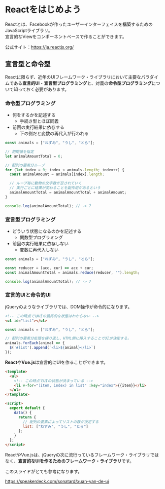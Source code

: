# Reactをはじめよう

Reactとは、Facebookが作ったユーザーインターフェイスを構築するためのJavaScriptライブラリ。  
宣言的なViewをコンポーネントベースで作ることができます。

公式サイト：https://ja.reactjs.org/

## 宣言型と命令型

Reactに限らず、近年のUIフレームワーク・ライブラリにおいて主要なパラダイムである**宣言的UI**・**宣言型プログラミング**と、対義の**命令型プログラミング**について知っておく必要があります。

### 命令型プログラミング
- 何をするかを記述する
  - 手続き型とほぼ同義
- 前回の実行結果に依存する
  - 下の例だと変数の再代入が行われる

```js
const animals = ["ねずみ", "うし", "とら"];

// 初期値を指定
let animalAmountTotal = 0;

// 配列の要素分ループ
for (let index = 0; index < animals.length; index++) {
  const animalAmount = animals[index].length;

  // ループ毎に動物の文字数が足されていく
  // 実行ごとに結果が変わることを副作用があるという
  animalAmountTotal = animalAmountTotal + animalAmount;
}

console.log(animalAmountTotal); // -> 7
```

### 宣言型プログラミング
- どういう状態になるのかを記述する
  - 関数型プログラミング
- 前回の実行結果に依存しない
  - 変数に再代入しない

```js
const animals = ["ねずみ", "うし", "とら"];

const reducer = (acc, cur) => acc + cur;
const animalAmountTotal = animals.reduce(reducer, "").length;

console.log(animalAmountTotal); // -> 7
```

### 宣言的UIと命令的UI

jQueryのようなライブラリでは、DOM操作が命令的になります。

```html
<!-- この時点ではUIの最終的な状態はわからない -->
<ul id="list"></ul>
```
```js
const animals = ["ねずみ", "うし", "とら"];

// 配列の要素分処理を繰り返し、HTML側に挿入することでUIが決定する。
animals.forEach(animal => {
  $('#list').append(`<li>${animal}</li>`)
});
```

**React**や**Vue.js**は宣言的にUIを作ることができます。

```html
<template>
  <ul>
    <!-- この時点でUIの状態が決まっている -->
    <li v-for="(item, index) in list" :key="index">{{item}}</li>
  </ul>
</template>

<script>
  export default {
    data() {
      return {
        // 配列の要素によってリストの数が決定する
        list: ["ねずみ", "うし", "とら"]
      };
    }
  };
</script>
```

ReactやVue.jsは、jQueryの次に流行っているフレームワーク・ライブラリではなく、**宣言的なUIを作るためのフレームワーク・ライブラリ**です。

このスライドがとても参考になります。

https://speakerdeck.com/sonatard/xuan-yan-de-ui